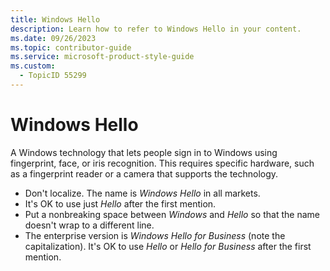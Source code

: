 ```yaml
---
title: Windows Hello
description: Learn how to refer to Windows Hello in your content.
ms.date: 09/26/2023
ms.topic: contributor-guide
ms.service: microsoft-product-style-guide
ms.custom:
  - TopicID 55299
---
```



# Windows Hello

A Windows technology that lets people sign in to Windows using fingerprint, face, or iris recognition. This requires specific hardware, such as a fingerprint reader or a camera that supports the technology.

- Don't localize. The name is *Windows Hello* in all markets.
- It's OK to use just *Hello* after the first mention.
- Put a nonbreaking space between *Windows* and *Hello* so that the name doesn't wrap to a different line.   
- The enterprise version is *Windows Hello for Business* (note the capitalization). It's OK to use *Hello* or *Hello for Business* after the first mention.

